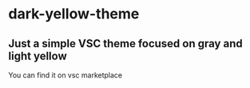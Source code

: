 # dark-yellow-theme 

## Just a simple VSC theme focused on gray and light yellow

You can find it on vsc marketplace
